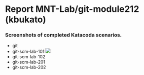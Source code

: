 # Report MNT-Lab/git-module212 (kbukato)

### Screenshots of completed Katacoda scenarios.
* git
* git-scm-lab-101
![](https://github.com/MNT-Lab/git-module212/blob/kbukato/Screenshots/git-scm-lab-101.PNG)
* git-scm-lab-102
* git-scm-lab-201
* git-scm-lab-202
